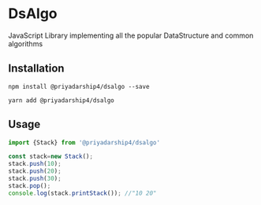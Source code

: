 # DsAlgo
JavaScript Library implementing all the popular DataStructure and common algorithms

## Installation

`npm install @priyadarship4/dsalgo --save`

`yarn add @priyadarship4/dsalgo`

## Usage

```javascript
import {Stack} from '@priyadarship4/dsalgo'

const stack=new Stack();
stack.push(10);
stack.push(20);
stack.push(30);
stack.pop();
console.log(stack.printStack()); //"10 20"

```
